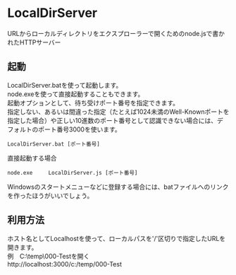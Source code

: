 # LocalDirServer
URLからローカルディレクトリをエクスプローラーで開くためのnode.jsで書かれたHTTPサーバー  
## 起動
LocalDirServer.batを使って起動します。  
node.exeを使って直接起動することもできます。  
起動オプションとして、待ち受けポート番号を指定できます。  
指定しない、あるいは間違った指定（たとえば1024未満のWell-Knownポートを指定した場合）や正しい10進数のポート番号として認識できない場合には、デフォルトのポート番号3000を使います。  

    LocalDirServer.bat [ポート番号]

直接起動する場合

    node.exe     LocalDirServer.js [ポート番号]

Windowsのスタートメニューなどに登録する場合には、batファイルへのリンクを作ったほうがいいでしょう。  
## 利用方法
ホスト名としてLocalhostを使って、ローカルパスを'/'区切りで指定したURLを開きます。  
例　C:\temp\000-Testを開く  
    http://localhost:3000/c:/temp/000-Test
